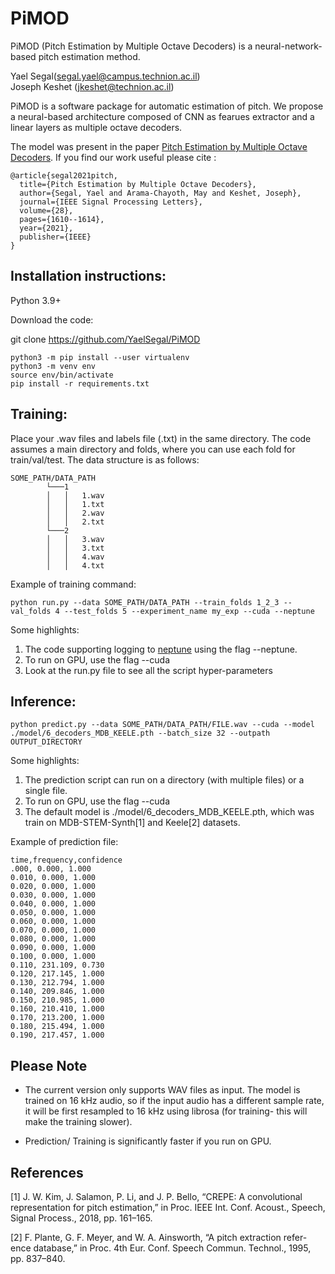 # PiMOD

PiMOD (Pitch Estimation by Multiple Octave Decoders) is a neural-network-based pitch estimation method.



Yael Segal(segal.yael@campus.technion.ac.il)\
Joseph Keshet (jkeshet@technion.ac.il)



PiMOD is a software package for automatic estimation of pitch. We propose a neural-based architecture composed of CNN as fearues extractor and a linear layers as multiple octave decoders. 

The model was present in the paper [Pitch Estimation by Multiple Octave Decoders](https://ieeexplore.ieee.org/document/9501499).
If you find our work useful please cite :
```
@article{segal2021pitch,
  title={Pitch Estimation by Multiple Octave Decoders},
  author={Segal, Yael and Arama-Chayoth, May and Keshet, Joseph},
  journal={IEEE Signal Processing Letters},
  volume={28},
  pages={1610--1614},
  year={2021},
  publisher={IEEE}
}
```


## Installation instructions:
Python 3.9+

Download the code:

git clone https://github.com/YaelSegal/PiMOD

```
python3 -m pip install --user virtualenv
python3 -m venv env
source env/bin/activate
pip install -r requirements.txt
```


## Training:

Place your .wav files and labels file (.txt) in the same directory.
The code assumes a main directory and folds, where you can use each fold for train/val/test. 
The  data structure is as follows: 

```
SOME_PATH/DATA_PATH
        └───1
        │   │   1.wav
        │   │   1.txt
        │   │   2.wav
        │   │   2.txt
        └───2
        │   │   3.wav
        │   │   3.txt
        │   │   4.wav
        │   │   4.txt
```

Example of training command:
```
python run.py --data SOME_PATH/DATA_PATH --train_folds 1_2_3 --val_folds 4 --test_folds 5 --experiment_name my_exp --cuda --neptune
```

Some highlights:
1. The code supporting logging to [neptune](https://neptune.ai/) using the flag --neptune.
2. To run on GPU, use the flag --cuda
3. Look at the run.py file to see all the script hyper-parameters

## Inference:

```
python predict.py --data SOME_PATH/DATA_PATH/FILE.wav --cuda --model ./model/6_decoders_MDB_KEELE.pth --batch_size 32 --outpath OUTPUT_DIRECTORY
```
Some highlights:
1. The prediction script can run on a directory (with multiple files) or a single file. 
2. To run on GPU, use the flag --cuda
3. The default model is ./model/6_decoders_MDB_KEELE.pth, which was train on MDB-STEM-Synth[1] and Keele[2] datasets.

Example of prediction file:
```
time,frequency,confidence
.000, 0.000, 1.000
0.010, 0.000, 1.000
0.020, 0.000, 1.000
0.030, 0.000, 1.000
0.040, 0.000, 1.000
0.050, 0.000, 1.000
0.060, 0.000, 1.000
0.070, 0.000, 1.000
0.080, 0.000, 1.000
0.090, 0.000, 1.000
0.100, 0.000, 1.000
0.110, 231.109, 0.730
0.120, 217.145, 1.000
0.130, 212.794, 1.000
0.140, 209.846, 1.000
0.150, 210.985, 1.000
0.160, 210.410, 1.000
0.170, 213.200, 1.000
0.180, 215.494, 1.000
0.190, 217.457, 1.000
```


## Please Note
* The current version only supports WAV files as input.
The model is trained on 16 kHz audio, so if the input audio has a different sample rate, it will be first resampled to 16 kHz using librosa (for training- this will make the training slower).

* Prediction/ Training is significantly faster if you run on GPU.


## References

[1] J. W. Kim, J. Salamon, P. Li, and J. P. Bello, “CREPE: A convolutional representation for pitch estimation,” in Proc. IEEE Int. Conf. Acoust., Speech, Signal Process., 2018, pp. 161–165.

[2] F. Plante, G. F. Meyer, and W. A. Ainsworth, “A pitch extraction refer- ence database,” in Proc. 4th Eur. Conf. Speech Commun. Technol., 1995, pp. 837–840.
